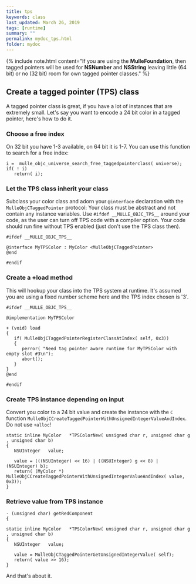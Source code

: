 ```yaml
---
title: tps
keywords: class
last_updated: March 26, 2019
tags: [runtime]
summary: ""
permalink: mydoc_tps.html
folder: mydoc
---
```


{% include note.html content="If you are using the **MulleFoundation**, then tagged pointers will be used for **NSNumber** and **NSString** leaving little (64 bit) or no (32 bit) room for own tagged pointer classes." %}

## Create a tagged pointer (TPS) class 

A tagged pointer class is great, if you have a lot of instances that are extremely small. Let's say you want to encode a 24 bit color in a tagged pointer, here's how to do it.


### Choose a free index

On 32 bit you have 1-3 available, on 64 bit it is 1-7. You can use this function
to search for a free index:

```
i =  mulle_objc_universe_search_free_taggedpointerclass( universe);
if( ! i)
   return( i);
```

###  Let the TPS class inherit your class

Subclass your color class and adorn your `@interface` declaration with the `MulleObjCTaggedPointer` protocol:
Your class must be abstract and not contain any instance variables.
Use `#ifdef __MULLE_OBJC_TPS__` around your code, as the user can turn off TPS code with a compiler option.
Your code should run fine without TPS enabled (just don't use the TPS class then).

```
#ifdef __MULLE_OBJC_TPS__

@interface MyTPSColor : MyColor <MulleObjCTaggedPointer>
@end

#endif
```

### Create a +load method

This will hookup your class into the TPS system at runtime. It's assumed you are using a fixed number scheme here and
the TPS index chosen is '3'.


```
#ifdef __MULLE_OBJC_TPS__

@implementation MyTPSColor

+ (void) load
{
   if( MulleObjCTaggedPointerRegisterClassAtIndex( self, 0x3))
   {
      perror( "Need tag pointer aware runtime for MyTPSColor with empty slot #3\n");
      abort();
   }
}
@end

#endif
```

### Create TPS instance depending on input

Convert you color to a 24 bit value and create the instance with the `C` function `MulleObjCCreateTaggedPointerWithUnsignedIntegerValueAndIndex`. Do not use `+alloc`!

```
static inline MyColor   *TPSColorNew( unsigned char r, unsigned char g , unsigned char b)
{
   NSUInteger   value;
   
   value = (((NSUInteger) << 16) | ((NSUInteger) g << 8) | (NSUInteger) b);
   return( (MyColor *) MulleObjCCreateTaggedPointerWithUnsignedIntegerValueAndIndex( value, 0x3));
}
```

### Retrieve value from TPS instance 

```
- (unsigned char) getRedComponent
{

static inline MyColor   *TPSColorNew( unsigned char r, unsigned char g , unsigned char b)
{
   NSUInteger   value;
   
   value = MulleObjCTaggedPointerGetUnsignedIntegerValue( self);
   return( value >> 16);
}
```

And that's about it.



